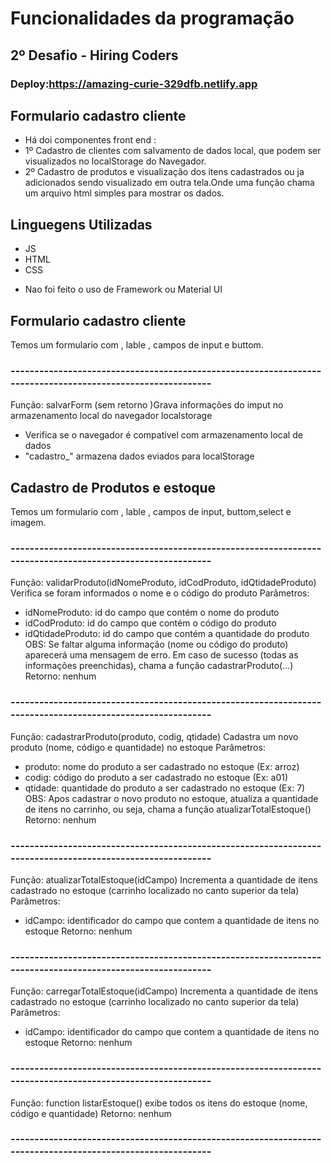 
# Funcionalidades da programação
## 2º Desafio - Hiring Coders
### Deploy:https://amazing-curie-329dfb.netlify.app
## Formulario cadastro cliente

* Há doi componentes front end :
* 1º  Cadastro de clientes com salvamento de dados local, que podem ser visualizados no localStorage do Navegador.
* 2º Cadastro de produtos e visualização dos itens cadastrados ou ja adicionados sendo visualizado em outra tela.Onde uma função chama um arquivo html simples para mostrar os dados.


## Linguegens Utilizadas
* JS
* HTML
* CSS

- Nao foi feito o uso de Framework ou Material UI

## Formulario cadastro cliente

Temos um formulario com , lable , campos de input e buttom.

### -----------------------------------------------------------------------------------------------------------
Função: salvarForm (sem retorno )Grava informações do imput no armazenamento local do navegador localstorage
- Verifica se o navegador é compativel com armazenamento local de dados
- "cadastro_" armazena dados eviados para localStorage

## Cadastro de Produtos e estoque

Temos um formulario com , lable , campos de input, buttom,select e imagem.

### -----------------------------------------------------------------------------------------------------------
 Função: validarProduto(idNomeProduto, idCodProduto, idQtidadeProduto)
 Verifica se foram informados o nome e o código do produto
 Parâmetros:
 - idNomeProduto: id do campo que contém o nome do produto
 - idCodProduto: id do campo que contém o código do produto
 - idQtidadeProduto: id do campo que contém a quantidade do produto
 OBS: Se faltar alguma informação (nome ou código do produto) aparecerá uma mensagem de erro. Em caso de 
 sucesso (todas as informações preenchidas), chama a função cadastrarProduto(...)
 Retorno: nenhum
### -----------------------------------------------------------------------------------------------------------

Função: cadastrarProduto(produto, codig, qtidade)
 Cadastra um novo produto (nome, código e quantidade) no estoque
 Parâmetros:
 - produto: nome do produto a ser cadastrado no estoque (Ex: arroz)
 - codig: código do produto a ser cadastrado no estoque (Ex: a01)
 - qtidade: quantidade do produto a ser cadastrado no estoque (Ex: 7)
 OBS: Apos cadastrar o novo produto no estoque, atualiza a quantidade de itens no carrinho, ou seja, chama 
 a função atualizarTotalEstoque()
 Retorno: nenhum

### -----------------------------------------------------------------------------------------------------------

Função: atualizarTotalEstoque(idCampo)
 Incrementa a quantidade de itens cadastrado no estoque (carrinho localizado no canto superior da tela)
 Parâmetros:
 - idCampo: identificador do campo que contem a quantidade de itens no estoque
 Retorno: nenhum
### -----------------------------------------------------------------------------------------------------------

Função: carregarTotalEstoque(idCampo)
 Incrementa a quantidade de itens cadastrado no estoque (carrinho localizado no canto superior da tela)
 Parâmetros:
 - idCampo: identificador do campo que contem a quantidade de itens no estoque
 Retorno: nenhum
### -----------------------------------------------------------------------------------------------------------

Função: function listarEstoque() exibe todos os itens do estoque (nome, código e quantidade)
 Retorno: nenhum
### -----------------------------------------------------------------------------------------------------------
